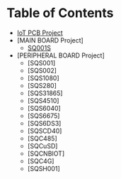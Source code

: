 # Table of Contents

* [IoT PCB Project](README.md)
* [MAIN BOARD Project]
  * [SQ001S](./sq001s/readme.md)
* [PERIPHERAL BOARD Project]
  * [SQS001]
  * [SQS002]
  * [SQS1080]
  * [SQS280]
  * [SQS31865]
  * [SQS4510]
  * [SQS6040]
  * [SQS6675]
  * [SQS6DS3]
  * [SQSCD40]
  * [SQC485]
  * [SQCuSD]
  * [SQCNBIOT]
  * [SQC4G]
  * [SQSH001]
